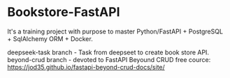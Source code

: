 # Bookstore-FastAPI
It's a training project with purpose to master Python/FastAPI + PostgreSQL + SqlAlchemy ORM + Docker.


deepseek-task branch - Task from deepseet to create book store API.
beyond-crud branch - devoted to FastAPI Beyound CRUD free cource: https://jod35.github.io/fastapi-beyond-crud-docs/site/
